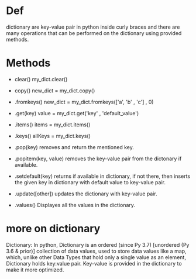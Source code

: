 # Def
dictionary are key-value pair in python inside curly braces and there are many operations that can be performed on the dictionary using provided methods. 

# Methods
- clear()
  my_dict.clear()

- copy()
  new_dict = my_dict.copy()

- .fromkeys()
 new_dict = my_dict.fromkeys(['a', 'b' , 'c'] , 0)

- .get(key)
 value = my_dict.get('key' , 'default_value')

- .items() 
 items = my_dict.items()

- .keys()
 allKeys = my_dict.keys()

- .pop(key)
 removes and return the mentioned key.

- .popitem(key, value)
 removes the key-value pair from the dictonary if available.

- .setdefault(key)
 returns if available in dictionary, if not there, then inserts the given key in dictionary with default value to key-value pair.

- .update([other]) 
 updates the dictionary with key-value pair.

- .values()
 Displayes all the values in the dictionary.

# more on dictionary 

Dictionary: In python, Dictionary is an ordered (since Py 3.7) [unordered (Py 3.6 & prior)] collection of data values, used to store data values like a map, which, unlike other Data Types that hold only a single value as an element, Dictionary holds key:value pair. Key-value is provided in the dictionary to make it more optimized.